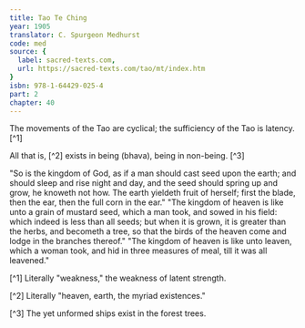 ```yaml
---
title: Tao Te Ching
year: 1905
translator: C. Spurgeon Medhurst
code: med
source: {
  label: sacred-texts.com,
  url: https://sacred-texts.com/tao/mt/index.htm
}
isbn: 978-1-64429-025-4
part: 2
chapter: 40
---
```

The movements of the Tao are cyclical; the sufficiency of the Tao is latency. [^1]

All that is, [^2] exists in being (bhava), being in non-being. [^3]

"So is the kingdom of God, as if a man should cast seed upon the earth; and should sleep and rise night and day, and the seed should spring up and grow, he knoweth not how. The earth yieldeth fruit of herself; first the blade, then the ear, then the full corn in the ear." "The kingdom of heaven is like unto a grain of mustard seed, which a man took, and sowed in his field: which indeed is less than all seeds; but when it is grown, it is greater than the herbs, and becometh a tree, so that the birds of the heaven come and lodge in the branches thereof." "The kingdom of heaven is like unto leaven, which a woman took, and hid in three measures of meal, till it was all leavened."



[^1] Literally "weakness," the weakness of latent strength.

[^2] Literally "heaven, earth, the myriad existences."

[^3] The yet unformed ships exist in the forest trees.